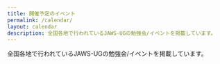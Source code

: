```yaml
---
title: 開催予定のイベント
permalink: /calendar/
layout: calendar
description: 全国各地で行われているJAWS-UGの勉強会/イベントを掲載しています。
---
```


全国各地で行われているJAWS-UGの勉強会/イベントを掲載しています。